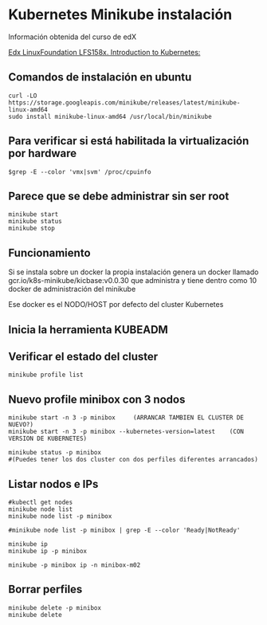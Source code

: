# Kubernetes Minikube instalación

Información obtenida del curso de edX

[Edx LinuxFoundation LFS158x. Introduction to Kubernetes:](https://learning.edx.org/course/course-v1:LinuxFoundationX+LFS158x+1T2022/block-v1:LinuxFoundationX+LFS158x+1T2022+type@sequential+block@c77b0dbe0dfe4196be4c88c2c3e43699/block-v1:LinuxFoundationX+LFS158x+1T2022+type@vertical+block@9519e88f3cfd4aa789a4f43d06ae0ddf)

## Comandos de instalación en ubuntu

    curl -LO https://storage.googleapis.com/minikube/releases/latest/minikube-linux-amd64
    sudo install minikube-linux-amd64 /usr/local/bin/minikube

## Para verificar si está habilitada la virtualización por hardware

    $grep -E --color 'vmx|svm' /proc/cpuinfo

## Parece que se debe administrar sin ser root

    minikube start
    minikube status 
    minikube stop

## Funcionamiento

 Si se instala sobre un docker la propia instalación genera un docker llamado gcr.io/k8s-minikube/kicbase:v0.0.30 que administra y tiene dentro como 10 docker de administración del minikube

Ese docker es el NODO/HOST por defecto del cluster Kubernetes

## Inicia la herramienta KUBEADM

## Verificar el estado del cluster

    minikube profile list

## Nuevo profile minibox con 3 nodos

    minikube start -n 3 -p minibox     (ARRANCAR TAMBIEN EL CLUSTER DE NUEVO?)
    minikube start -n 3 -p minibox --kubernetes-version=latest    (CON VERSION DE KUBERNETES)

    minikube status -p minibox
    #(Puedes tener los dos cluster con dos perfiles diferentes arrancados)

## Listar nodos e IPs

    #kubectl get nodes
    minikube node list
    minikube node list -p minibox

    #minikube node list -p minibox | grep -E --color 'Ready|NotReady'

    minikube ip
    minikube ip -p minibox

    minikube -p minibox ip -n minibox-m02

## Borrar perfiles

    minikube delete -p minibox
    minikube delete
